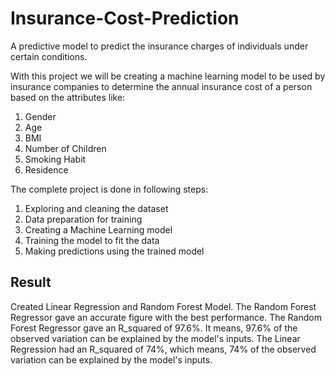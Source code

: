 # Insurance-Cost-Prediction
A predictive model to predict the insurance charges of individuals under certain conditions.

With this project we will be creating a machine learning model to be used by insurance companies to determine the annual insurance cost of a person based on the attributes like:
1.	Gender
2.	Age
3.	BMI
4.	Number of Children
5.	Smoking Habit
6.	Residence


The complete project is done in following steps:
1.	Exploring and cleaning the dataset
2.	Data preparation for training
3.	Creating a Machine Learning model
4.	Training the model to fit the data
5.	Making predictions using the trained model


## Result
Created Linear Regression and Random Forest Model.
The Random Forest Regressor gave an accurate figure with the best performance.
The Random Forest Regressor gave an R_squared of 97.6%. It means, 97.6% of the observed variation can be explained by the model's inputs.
The Linear Regression had an R_squared of 74%, which means, 74% of the observed variation can be explained by the model's inputs.
